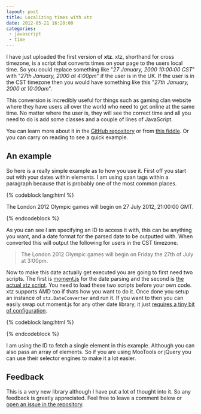 ```yaml
---
layout: post
title: Localizing times with xtz
date: 2012-05-21 16:20:00
categories:
 - javascript
 - time
---
```


I have just uploaded the first version of **xtz**. xtz, shorthand for cross timezone, is a script that converts times on your page to the users local time. So you could replace something like "*27 January, 2000 10:00:00 CST*" with "*27th January, 2000 at 4:00pm*" if the user is in the UK. If the user is in the CST timezone then you would have something like this "*27th January, 2000 at 10:00am*".

This conversion is incredibly useful for things such as gaming clan website where they have users all over the world who need to get online at the same time. No matter where the user is, they will see the correct time and all you need to do is add some classes and a couple of lines of JavaScript.

You can learn more about it in the [GitHub repository](https://github.com/Wolfy87/xtz) or from [this fiddle](http://jsfiddle.net/Wolfy87/qgDLY/). Or you can carry on reading to see a quick example.

<!-- more -->

## An example

So here is a really simple example as to how you use it. First off you start out with your dates within elements. I am using span tags within a paragraph because that is probably one of the most common places.

{% codeblock lang:html %}
<p>The London 2012 Olympic games will begin on <span id='olympics-date' data-format='dddd [the] Do [of] MMMM [at] h:mma'>27 July 2012, 21:00:00 GMT</span>.</p>
{% endcodeblock %}

As you can see I am specifying an ID to access it with, this can be anything you want, and a date format for the parsed date to be outputted with. When converted this will output the following for users in the CST timezone.

> The London 2012 Olympic games will begin on Friday the 27th of July at 3:00pm.

Now to make this date actually get executed you are going to first need two scripts. The first is [moment.js](http://momentjs.com/) for the date parsing and the second is [the actual xtz script](https://github.com/Wolfy87/xtz/blob/master/xtz.js). You need to load these two scripts before your own code. xtz supports AMD too if thats how you want to do it. Once done you setup an instance of `xtz.DateConverter` and run it. If you want to then you can easily swap out moment.js for any other date library, it just [requires a tiny bit of configuration](https://github.com/Wolfy87/xtz#dependencies).

{% codeblock lang:html %}
<script type='text/javascript' src='moment.js'></script>
<script type='text/javascript' src='xtz.js'></script>
<script type='text/javascript'>
    // Create your instance
    var converter = new xtz.DateConverter();
    
    // And execute it
    converter.run(document.getElementById('olympics-date'));
</script>
{% endcodeblock %}

I am using the ID to fetch a single element in this example. Although you can also pass an array of elements. So if you are using MooTools or jQuery you can use their selector engines to make it a lot easier.

## Feedback

This is a very new library although I have put a lot of thought into it. So any feedback is greatly appreciated. Feel free to leave a comment below or [open an issue in the repository](https://github.com/Wolfy87/xtz/issues).